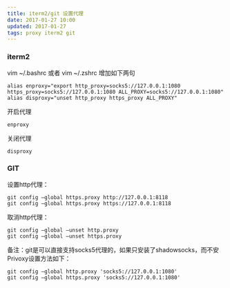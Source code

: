 ```yaml
---
title: iterm2/git 设置代理
date: 2017-01-27 10:00
updated: 2017-01-27
tags: proxy iterm2 git
---
```


### iterm2
vim ~/.bashrc  或者 vim ~/.zshrc
增加如下两句
``` shell
alias enproxy="export http_proxy=socks5://127.0.0.1:1080 https_proxy=socks5://127.0.0.1:1080 ALL_PROXY=socks5://127.0.0.1:1080"
alias disproxy="unset http_proxy https_proxy ALL_PROXY"
```

开启代理
``` shell
enproxy
```

关闭代理
``` shell
disproxy
```
### GIT
设置http代理：
```shell
git config –global https.proxy http://127.0.0.1:8118
git config –global https.proxy https://127.0.0.1:8118
```

取消http代理：
``` shell
git config –global –unset http.proxy
git config –global –unset https.proxy
```

备注：git是可以直接支持socks5代理的，如果只安装了shadowsocks，而不安Privoxy设置方法如下：
``` shell
git config –global http.proxy 'socks5://127.0.0.1:1080'
git config –global https.proxy 'socks5://127.0.0.1:1080'
```
